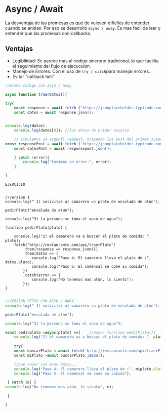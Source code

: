 
# Async / Await

La desventaja de las promesas es que de vuleven dificiles de entender cuando se anidan. Por eso se desarrollo `async / away`.
Es mas facil de leer y entender que las promesas con callbacks.

## Ventajas
- Legibilidad: Se parece mas al codigo sincrono tradicional, lo que facilita el seguimiento del flujo de ejecucuion.
- Manejo de Errores: Con el uso de `try / catch`para manejar errores.
- Evitar "callback hell"


```js
//mismo codigo con asyn / away

async function traerDatos(){

try{
    const response = await fetch ("https://jsonplaceholder.typicode.com/users");
    const datos = await response.json();


console.log(datos);
    console.log(datos[0]); //los datos de primer usuario

    // simulamos un segunfi request, trayendo los post del primer susario
const responsePost = await fetch (`https://jsonplaceholder.typicode.com/posts?userId=${datos[0].id}`);
    const datosPost = await responsepost.json();

    } catch (error){
        console.log("tuvimos un error:", error);
    }

}
```
`EJERCICIO`
```JS 

//version 1
console.log(" 1) solicitar al camarero un plato de ensalada de atún");

pedirPlato("ensalada de atún");

console.log("3) la persona se toma el vaso de agua");

function pedirPlato(plato) {

    console.log("2) el camarero va a buscar el plato de comida: ", plato);
    fetch("http://restaurante.com/api/traerPlato")
        .then(response => response.json())
        .then(datos => {
            console.log("Paso 4: El camarero lleva el plato de :", datos.plato);
            console.log("Paso 5: El comensal se come su comida");
        })
        .catch(error => {
            console.log("No tenemos mas atún, lo siento");
        });
}
```

```js

//VERSION FETCH CON ASYN / AWAY
console.log(" 1) solicitar al camarero un plato de ensalada de atún");

pedirPlato("ensalada de atún");

console.log("3) la persona se toma el vaso de agua");

const pedirplato =async(plato) =>{    //async function pedirPlato(){ 
    console.log("2) el camarero va a buscar el plato de comida: ", plato);
    
    try{
    const buscarPlato = await fetch(`http://restaurante.com/api/traerPlato/${plato}`)
    const miPlato =await buscarPlato.jason();

    //que hacer con esos datos...
    console.log("Paso 4: El camarero lleva el plato de :", miplato.plato);
    console.log("Paso 5: El comensal se come su comida");

 } catch (e) {
console.log("No tenemos mas atún, lo siento", e);

 }

}